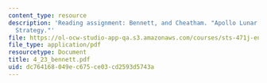 ```yaml
---
content_type: resource
description: 'Reading assignment: Bennett, and Cheatham. "Apollo Lunar Module Landing
  Strategy."'
file: https://ol-ocw-studio-app-qa.s3.amazonaws.com/courses/sts-471j-engineering-apollo-the-moon-project-as-a-complex-system-spring-2007/dc764168049ec675ce03cd2593d5743a_4_23_bennett.pdf
file_type: application/pdf
resourcetype: Document
title: 4_23_bennett.pdf
uid: dc764168-049e-c675-ce03-cd2593d5743a
---
```

